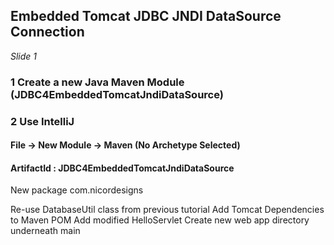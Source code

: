 ## Embedded Tomcat JDBC JNDI DataSource Connection

_Slide 1_

### 1 Create a new Java Maven Module (JDBC4EmbeddedTomcatJndiDataSource)

### 2 Use IntelliJ

#### File -> New Module -> Maven (No Archetype Selected)

#### ArtifactId : JDBC4EmbeddedTomcatJndiDataSource

New package com.nicordesigns

Re-use DatabaseUtil class from previous tutorial Add Tomcat Dependencies to Maven POM Add modified HelloServlet Create
new web app directory underneath main







